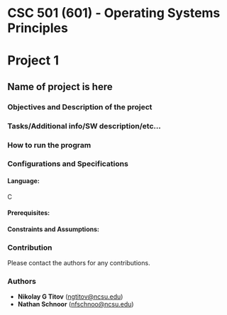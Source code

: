 # CSC 501 (601) - Operating Systems Principles

# Project 1

## __Name of project is here__

### Objectives and Description of the project

### Tasks/Additional info/SW description/etc...

### How to run the program

### Configurations and Specifications

#### Language:
C
#### Prerequisites:

#### Constraints and Assumptions:

### Contribution
Please contact the authors for any contributions.

### Authors
* **Nikolay G Titov** (ngtitov@ncsu.edu)
* **Nathan Schnoor** (nfschnoo@ncsu.edu)
